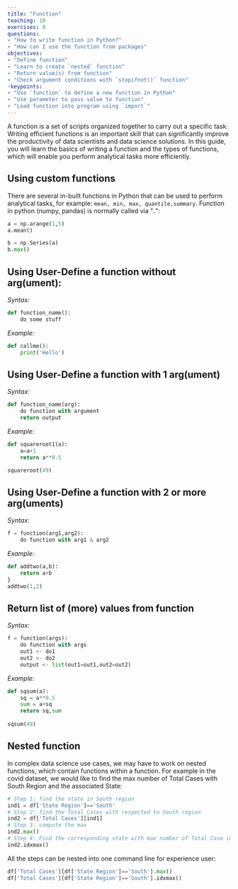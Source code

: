 ```yaml
---
title: "Function"
teaching: 10
exercises: 0
questions:
- "How to write function in Python?"
- "How can I use the function from packages"
objectives:
- "Define function"
- "Learn to create `nested` function"
- "Return value(s) from function"
- "Check argument conditions with `stopifnot()` function"
-keypoints:
- "Use `function` to define a new function in Python"
- "Use parameter to pass value to function"
- "Load function into program using `import`"
---
```


A function is a set of scripts organized together to carry out a specific task. Writing efficient functions is an important skill that can significantly improve the productivity of data scientists and data science solutions. In this guide, you will learn the basics of writing a function and the types of functions, which will enable you perform analytical tasks more efficiently.

## Using custom functions

There are several in-built functions in Python that can be used to perform analytical tasks, for example: `mean, min, max, quantile,summary`. Function in python (numpy, pandas) is normally called via "**.**":


```python
a = np.arange(1,5)
a.mean()

b = np.Series(a)
b.max()
```

## Using User-Define a function without arg(ument):
_Syntax:_

```python
def function_name():
    do some stuff     
```

_Example:_

```python
def callme():
    print('Hello')
```

## Using User-Define a function with 1 arg(ument)
_Syntax:_

```python
def function_name(arg):
    do function with argument
    return output
```

_Example:_

```python
def squareroot1(a):
    a=a+1
    return a**0.5

squareroot(49)
```

## Using User-Define a function with 2 or more arg(uments)
_Syntax:_

```python
f = function(arg1,arg2):
    do function with arg1 & arg2
```

_Example:_

```python
def addtwo(a,b):
    return a+b
}
addtwo(1,2)
```

## Return list of (more) values from function
_Syntax:_

```python
f = function(args):
    do function with args
    out1 <- do1
    out2 <- do2  
    output <- list(out1=out1,out2=out2)
```

_Example:_

```python
def sqsum(a):
    sq = a**0.5
    sum = a+sq
    return sq,sum
    
sqsum(49)
```

## Nested function
In complex data science use cases, we may have to work on nested functions, which contain functions within a function.
For example in the covid dataset, we would like to find the max number of Total Cases with South Region and the associated State:

```python
# Step 1: find the state in South region
ind1 = df['State Region']=='South'
# Step 2: find the Total Cases with respected to South region
ind2 = df['Total Cases'][ind1]
# Step 3: compute the max
ind2.max()
# Step 4: Find the corresponding state with max number of Total Case in the South:
ind2.idxmax()
```

All the steps can be nested into one command line for experience user:

```python
df['Total Cases'][df['State Region']=='South'].max()
df['Total Cases'][df['State Region']=='South'].idxmax()
```
